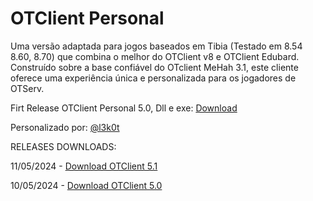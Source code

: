 # OTClient Personal
Uma versão adaptada para jogos baseados em Tibia (Testado em 8.54 8.60, 8.70) que combina o melhor do OTClient v8 e OTClient Edubard. Construído sobre a base confiável do OTclient MeHah 3.1, este cliente oferece uma experiência única e personalizada para os jogadores de OTServ.

Firt Release OTClient Personal 5.0, Dll e exe: [Download](https://github.com/l3k0t/OTClient_Personal/releases/tag/otclient_0.5)


Personalizado por: [@l3k0t](https://tibiaking.com/profile/76262-l3k0t/)


RELEASES DOWNLOADS:


11/05/2024 - [Download OTClient 5.1](https://github.com/l3k0t/OTClient_Personal/releases/tag/otclient_0.5)

10/05/2024 - [Download OTClient 5.0](https://github.com/l3k0t/OTClient_Personal/releases/tag/otclient_0.5)

